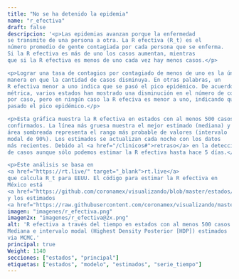 ```yaml
---
title: "No se ha detenido la epidemia"
name: "r_efectiva"
draft: false
descripcion: '<p>Las epidemias avanzan porque la enfermedad
se transmite de una persona a otra. La R efectiva (R_t) es el
número promedio de gente contagiada por cada persona que se enferma.
Si la R efectiva es más de uno los casos aumentan, mientras
que si la R efectiva es menos de uno cada vez hay menos casos.</p>

<p>Lograr una tasa de contagios por contagiado de menos de uno es la única
manera en que la cantidad de casos disminuya. En otras palabras, un
R efectiva menor a uno indica que se pasó el pico epidémico. De acuerdo a esta
métrica, varios estados han mostrado una disminución en el número de contagios
por caso, pero en ningún caso la R efeciva es menor a uno, indicando que no se ha
pasado el pico epidémico.</p>

<p>Esta gráfica muestra la R efectiva en estados con al menos 500 casos
confirmados. La línea más gruesa muestra el mejor estimado (mediana) y el
área sombreada representa el rango más probable de valores (intervalo
modal de 90%). Los estimados se actualizan cada noche con los datos
más recientes. Debido al <a href="/clinicos#">retraso</a> en la detección
de casos aunque sólo podemos estimar la R efectiva hasta hace 5 días.</p>

<p>Este análisis se basa en
<a href="https://rt.live/" target="_blank">rt.live</a>
que calcula R_t para EEUU. El código para estimar la R efectiva en
México está
<a href="https://github.com/coronamex/visualizando/blob/master/estados/rt.live.ipynb" target="_blank">aquí</a>
y los estimados
<a href="https://raw.githubusercontent.com/coronamex/visualizando/master/estimados/rt_live_estimados.csv" target="_blank"> aquí</a>.</p>'
imagen: "imagenes/r_efectiva.png"
imagen2x: "imagenes/r_efectiva@2x.png"
alt: 'R efectiva a través del tiempo en estados con al menos 500 casos.
Mediana e intervalo modal (Highest Density Posterior [HDP]) estimados
via MCMC.'
principal: true
Weight: 1140
secciones: ["estados", "principal"]
etiquetas: ["estados", "modelo", "estimados", "serie_tiempo"]
---
```


